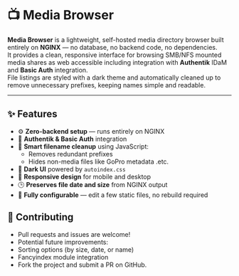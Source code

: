 # 📺 Media Browser

**Media Browser** is a lightweight, self-hosted media directory browser built entirely on **NGINX** — no database, no backend code, no dependencies.  
It provides a clean, responsive interface for browsing SMB/NFS mounted media shares as web accessible including integration with **Authentik** IDaM and **Basic Auth** integration.  
File listings are styled with a dark theme and automatically cleaned up to remove unnecessary prefixes, keeping names simple and readable.

---

## ✨ Features

- ⚙️ **Zero-backend setup** — runs entirely on NGINX  
- 🔐 **Authentik & Basic Auth** integration  
- 🧠 **Smart filename cleanup** using JavaScript:
  - Removes redundant prefixes
  - Hides non-media files like GoPro metadata .etc.
- 🌙 **Dark UI** powered by `autoindex.css`
- 📱 **Responsive design** for mobile and desktop
- 🕒 **Preserves file date and size** from NGINX output
- 🔧 **Fully configurable** — edit a few static files, no rebuild required


## 💬 Contributing

- Pull requests and issues are welcome!
- Potential future improvements:
- Sorting options (by size, date, or name)
- Fancyindex module integration
- Fork the project and submit a PR on GitHub.
